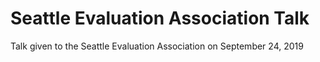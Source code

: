 # Seattle Evaluation Association Talk
Talk given to the Seattle Evaluation Association on September 24, 2019
